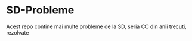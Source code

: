 # SD-Probleme

Acest repo contine mai multe probleme de la SD, seria CC din anii trecuti, rezolvate
